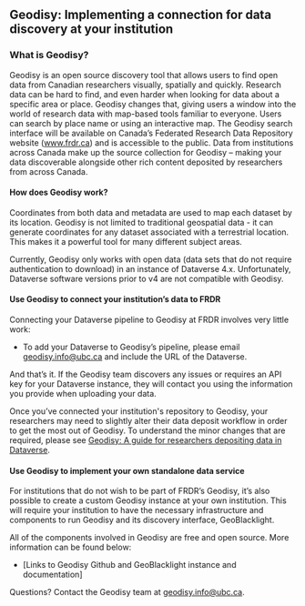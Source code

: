 ﻿## Geodisy: Implementing a connection for data discovery at your institution


### What is Geodisy?
Geodisy is an open source discovery tool that allows users to find open data from Canadian researchers visually, spatially and quickly.
Research data can be hard to find, and even harder when looking for data about a specific area or place. Geodisy changes that, giving users a window into the world of research data with map-based tools familiar to everyone. Users can search by place name or using an interactive map. The Geodisy search interface will be available on Canada’s Federated Research Data Repository website (www.frdr.ca) and is accessible to the public. Data from institutions across Canada make up the source collection for Geodisy – making your data discoverable alongside other rich content deposited by researchers from across Canada.


#### How does Geodisy work?
Coordinates from both data and metadata are used to map each dataset by its location. Geodisy is not limited to traditional geospatial data - it can generate coordinates for any dataset associated with a terrestrial location. This makes it a powerful tool for many different subject areas.


Currently, Geodisy only works with open data (data sets that do not require authentication to download) in an instance of Dataverse 4.x. Unfortunately, Dataverse software versions prior to v4 are not compatible with Geodisy.


#### Use Geodisy to connect your institution’s data to FRDR
Connecting your Dataverse pipeline to Geodisy at FRDR involves very little work:


* To add your Dataverse to Geodisy’s pipeline, please email [geodisy.info@ubc.ca](mailto:geodisy.info@ubc.ca) and include the URL of the Dataverse.


And that’s it. If the Geodisy team discovers any issues or requires an API key for your Dataverse instance, they will contact you using the information you provide when uploading your data.


Once you’ve connected your institution's repository to Geodisy, your researchers may need to slightly alter their data deposit workflow in order to get the most out of Geodisy. To understand the minor changes that are required, please see [Geodisy: A guide for researchers depositing data in Dataverse](GeodisyDepositorGuide.md).


#### Use Geodisy to implement your own standalone data service
For institutions that do not wish to be part of FRDR’s Geodisy, it’s also possible to create a custom Geodisy instance at your own institution. This will require your institution to have the necessary infrastructure and components to run Geodisy and its discovery interface, GeoBlacklight.


All of the components involved in Geodisy are free and open source. More information can be found below:


* [Links to Geodisy Github and GeoBlacklight instance and documentation]


Questions? Contact the Geodisy team at [geodisy.info@ubc.ca](mailto:geodisy.info@ubc.ca).
